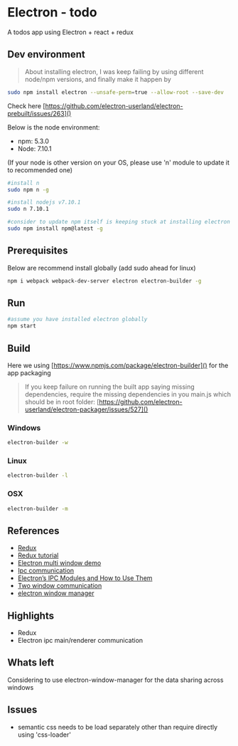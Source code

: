 # Electron - todo #
A todos app using Electron + react + redux
## Dev environment ##
>About installing electron, I was keep failing by using different node/npm versions, and finally make it happen by
 ```bash
sudo npm install electron --unsafe-perm=true --allow-root --save-dev
```
Check here [https://github.com/electron-userland/electron-prebuilt/issues/263]()

Below is the node environment:
- npm: 5.3.0
- Node: 7.10.1

(If your node is other version on your OS, please use 'n' module to update it to recommended one)

```bash
#install n
sudo npm n -g

#install nodejs v7.10.1
sudo n 7.10.1 

#consider to update npm itself is keeping stuck at installing electron
sudo npm install npm@latest -g

```
## Prerequisites ##
Below are recommend install globally (add sudo ahead for linux) 
```bash
npm i webpack webpack-dev-server electron electron-builder -g
```

## Run ##
```bash
#assume you have installed electron globally
npm start
```
## Build ##
Here we using [https://www.npmjs.com/package/electron-builder]() for the app packaging
> If you keep failure on running the built app saying missing dependencies, require the missing dependencies in you main.js 
which should be in root folder: [https://github.com/electron-userland/electron-packager/issues/527]()
### Windows ###
```bash
electron-builder -w
```
### Linux ###
```bash
electron-builder -l
```
### OSX ###
```bash
electron-builder -m
```
## References ##
- [Redux](http://redux.js.org/)
- [Redux tutorial](https://github.com/happypoulp/redux-tutorial)
- [Electron multi window demo](https://github.com/ungoldman/electron-multiple-windows-demo)
- [Ipc communication](https://kahlillechelt.com/how-to-communicate-between-two-electron-windows-166fdbcdc469)
- [Electron’s IPC Modules and How to Use Them](https://medium.com/@hamzasurti/in-progress-6959b733a55a)
- [Two window communication](https://kahlillechelt.com/how-to-communicate-between-two-electron-windows-166fdbcdc469)
- [electron window manager](https://github.com/TamkeenLMS/electron-window-manager)

## Highlights ##
- Redux
- Electron ipc main/renderer communication

## Whats left ##
Considering to use electron-window-manager for the data sharing across windows

## Issues ##
- semantic css needs to be load separately other than require directly using 'css-loader'